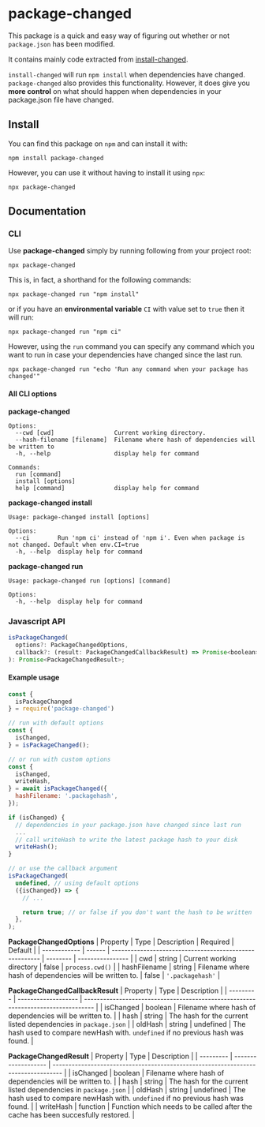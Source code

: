 # package-changed

This package is a quick and easy way of figuring out whether or not `package.json` has been modified.

It contains mainly code extracted from [install-changed](https://github.com/ninesalt/install-changed).

`install-changed` will run `npm install` when dependencies have changed. `package-changed` also provides this functionality. However, it does give you **more control** on what should happen when dependencies in your package.json file have changed.

## Install

You can find this package on `npm` and can install it with:

`npm install package-changed`

However, you can use it without having to install it using `npx`:

`npx package-changed`

## Documentation

### CLI

Use **package-changed** simply by running following from your project root:

`npx package-changed`

This is, in fact, a shorthand for the following commands:

`npx package-changed run "npm install"`

or if you have an **environmental variable** `CI` with value set to `true` then it will run:

`npx package-changed run "npm ci"`

However, using the `run` command you can specify any command which you want to run in case your dependencies have changed since the last run.

```
npx package-changed run "echo 'Run any command when your package has changed'"
```

#### All CLI options

**package-changed**

```
Options:
  --cwd [cwd]                 Current working directory.
  --hash-filename [filename]  Filename where hash of dependencies will be written to
  -h, --help                  display help for command

Commands:
  run [command]
  install [options]
  help [command]              display help for command
```

**package-changed install**

```
Usage: package-changed install [options]

Options:
  --ci        Run 'npm ci' instead of 'npm i'. Even when package is not changed. Default when env.CI=true 
  -h, --help  display help for command
```

**package-changed run**

```
Usage: package-changed run [options] [command]

Options:
  -h, --help  display help for command
```

### Javascript API

```javascript
isPackageChanged(
  options?: PackageChangedOptions,
  callback?: (result: PackageChangedCallbackResult) => Promise<boolean>,
): Promise<PackageChangedResult>;
```

#### Example usage
```javascript
const {
  isPackageChanged
} = require('package-changed')

// run with default options
const {
  isChanged,
} = isPackageChanged();

// or run with custom options
const {
  isChanged,
  writeHash,
} = await isPackageChanged({
  hashFilename: '.packagehash',
});

if (isChanged) {
  // dependencies in your package.json have changed since last run
  ...
  // call writeHash to write the latest package hash to your disk
  writeHash();
}

// or use the callback argument
isPackageChanged(
  undefined, // using default options
  ({isChanged}) => {
    // ...

    return true; // or false if you don't want the hash to be written
  },
);
```

**PackageChangedOptions**
| Property     | Type   | Description                                             | Required | Default          |
| ------------ | ------ | ------------------------------------------------------- | -------- | ---------------- |
| cwd          | string | Current working directory                               | false    | `process.cwd()`  |
| hashFilename | string | Filename where hash of dependencies will be written to. | false    | `'.packagehash'` |


**PackageChangedCallbackResult**
| Property  | Type                | Description                                                                       |
| --------- | ------------------- | --------------------------------------------------------------------------------- |
| isChanged | boolean             | Filename where hash of dependencies will be written to.                           |
| hash      | string              | The hash for the current listed dependencies in `package.json`                    |
| oldHash   | string \| undefined | The hash used to compare newHash with. `undefined` if no previous hash was found. |


**PackageChangedResult**
| Property  | Type                | Description                                                                       |
| --------- | ------------------- | --------------------------------------------------------------------------------- |
| isChanged | boolean             | Filename where hash of dependencies will be written to.                           |
| hash      | string              | The hash for the current listed dependencies in `package.json`                    |
| oldHash   | string \| undefined | The hash used to compare newHash with. `undefined` if no previous hash was found. |
| writeHash | function            | Function which needs to be called after the cache has been succesfully restored.  |



